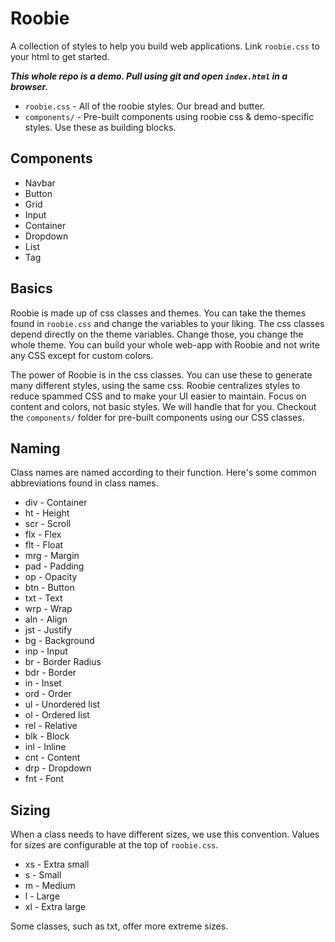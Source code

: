 # Roobie

A collection of styles to help you build web applications.  Link `roobie.css` to your html to get started.

***This whole repo is a demo.  Pull using git and open ```index.html``` in a browser.***

- ```roobie.css``` - All of the roobie styles.  Our bread and butter.
- ```components/``` - Pre-built components using roobie css & demo-specific styles.  Use these as building blocks.

## Components

- Navbar
- Button
- Grid
- Input
- Container
- Dropdown
- List
- Tag

## Basics

Roobie is made up of css classes and themes.  You can take the themes found in ```roobie.css``` and change the variables to your liking.  The css classes depend directly on the theme variables.  Change those, you change the whole theme.  You can build your whole web-app with Roobie and not write any CSS except for custom colors.

The power of Roobie is in the css classes.  You can use these to generate many different styles, using the same css.  Roobie centralizes styles to reduce spammed CSS and to make your UI easier to maintain.  Focus on content and colors, not basic styles.  We will handle that for you.  Checkout the ```components/``` folder for pre-built components using our CSS classes.

## Naming

Class names are named according to their function.  Here's some common abbreviations found in class names.

- div - Container
- ht - Height
- scr - Scroll
- flx - Flex
- flt - Float
- mrg - Margin
- pad - Padding
- op - Opacity
- btn - Button
- txt - Text
- wrp - Wrap
- aln - Align
- jst - Justify
- bg - Background
- inp - Input
- br - Border Radius
- bdr - Border
- in - Inset
- ord - Order
- ul - Unordered list
- ol - Ordered list
- rel - Relative
- blk - Block
- inl - Inline
- cnt - Content
- drp - Dropdown
- fnt - Font

## Sizing

When a class needs to have different sizes, we use this convention.  Values for sizes are configurable at the top of `roobie.css`. 

- xs - Extra small
- s - Small
- m - Medium
- l - Large
- xl - Extra large

Some classes, such as txt, offer more extreme sizes.